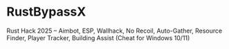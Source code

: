 # RustBypassX
Rust Hack 2025 – Aimbot, ESP, Wallhack, No Recoil, Auto-Gather, Resource Finder, Player Tracker, Building Assist (Cheat for Windows 10/11)
